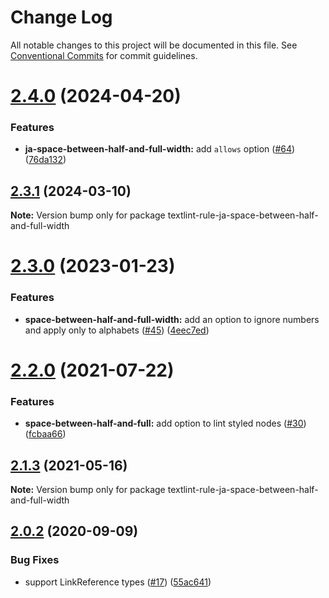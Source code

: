 # Change Log

All notable changes to this project will be documented in this file.
See [Conventional Commits](https://conventionalcommits.org) for commit guidelines.

# [2.4.0](https://github.com/textlint-ja/textlint-rule-preset-ja-spacing/compare/v2.3.1...v2.4.0) (2024-04-20)


### Features

* **ja-space-between-half-and-full-width:** add `allows` option ([#64](https://github.com/textlint-ja/textlint-rule-preset-ja-spacing/issues/64)) ([76da132](https://github.com/textlint-ja/textlint-rule-preset-ja-spacing/commit/76da13295e7a0a5746e707f0cc1d3ef87ed2e1cb))





## [2.3.1](https://github.com/textlint-ja/textlint-rule-preset-ja-spacing/compare/v2.3.0...v2.3.1) (2024-03-10)

**Note:** Version bump only for package textlint-rule-ja-space-between-half-and-full-width





# [2.3.0](https://github.com/textlint-ja/textlint-rule-preset-ja-spacing/compare/v2.2.0...v2.3.0) (2023-01-23)


### Features

* **space-between-half-and-full-width:** add an option to ignore numbers and apply only to alphabets ([#45](https://github.com/textlint-ja/textlint-rule-preset-ja-spacing/issues/45)) ([4eec7ed](https://github.com/textlint-ja/textlint-rule-preset-ja-spacing/commit/4eec7ed56db4089153ab31fd087fcb702525e298))





# [2.2.0](https://github.com/textlint-ja/textlint-rule-preset-ja-spacing/compare/v2.1.3...v2.2.0) (2021-07-22)


### Features

* **space-between-half-and-full:** add option to lint styled nodes ([#30](https://github.com/textlint-ja/textlint-rule-preset-ja-spacing/issues/30)) ([fcbaa66](https://github.com/textlint-ja/textlint-rule-preset-ja-spacing/commit/fcbaa6618c4a085825ee8bc47f13663089c5d127))





## [2.1.3](https://github.com/textlint-ja/textlint-rule-preset-ja-spacing/compare/v2.1.2...v2.1.3) (2021-05-16)

**Note:** Version bump only for package textlint-rule-ja-space-between-half-and-full-width





## [2.0.2](https://github.com/textlint-ja/textlint-rule-preset-ja-spacing/compare/v2.0.1...v2.0.2) (2020-09-09)


### Bug Fixes

* support LinkReference types ([#17](https://github.com/textlint-ja/textlint-rule-preset-ja-spacing/issues/17)) ([55ac641](https://github.com/textlint-ja/textlint-rule-preset-ja-spacing/commit/55ac6414fa1be700a60514fe59daac8f4ce13dd8))

